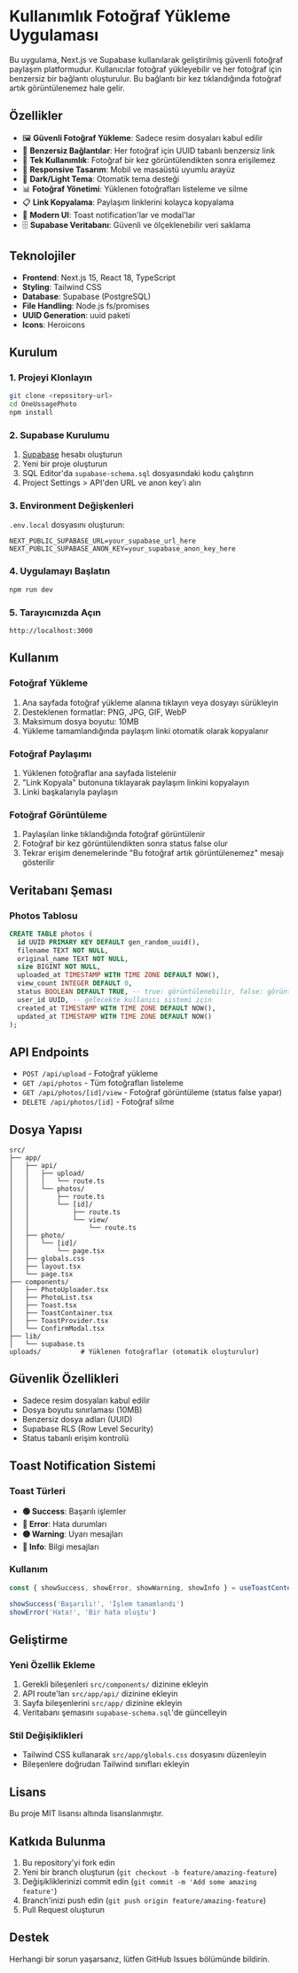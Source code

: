 # Kullanımlık Fotoğraf Yükleme Uygulaması

Bu uygulama, Next.js ve Supabase kullanılarak geliştirilmiş güvenli fotoğraf paylaşım platformudur. Kullanıcılar fotoğraf yükleyebilir ve her fotoğraf için benzersiz bir bağlantı oluşturulur. Bu bağlantı bir kez tıklandığında fotoğraf artık görüntülenemez hale gelir.

## Özellikler

- 🖼️ **Güvenli Fotoğraf Yükleme**: Sadece resim dosyaları kabul edilir
- 🔗 **Benzersiz Bağlantılar**: Her fotoğraf için UUID tabanlı benzersiz link
- 🚫 **Tek Kullanımlık**: Fotoğraf bir kez görüntülendikten sonra erişilemez
- 📱 **Responsive Tasarım**: Mobil ve masaüstü uyumlu arayüz
- 🌙 **Dark/Light Tema**: Otomatik tema desteği
- 📊 **Fotoğraf Yönetimi**: Yüklenen fotoğrafları listeleme ve silme
- 📋 **Link Kopyalama**: Paylaşım linklerini kolayca kopyalama
- 🎯 **Modern UI**: Toast notification'lar ve modal'lar
- 🗄️ **Supabase Veritabanı**: Güvenli ve ölçeklenebilir veri saklama

## Teknolojiler

- **Frontend**: Next.js 15, React 18, TypeScript
- **Styling**: Tailwind CSS
- **Database**: Supabase (PostgreSQL)
- **File Handling**: Node.js fs/promises
- **UUID Generation**: uuid paketi
- **Icons**: Heroicons

## Kurulum

### 1. Projeyi Klonlayın
```bash
git clone <repository-url>
cd OneUssagePhoto
npm install
```

### 2. Supabase Kurulumu
1. [Supabase](https://supabase.com) hesabı oluşturun
2. Yeni bir proje oluşturun
3. SQL Editor'da `supabase-schema.sql` dosyasındaki kodu çalıştırın
4. Project Settings > API'den URL ve anon key'i alın

### 3. Environment Değişkenleri
`.env.local` dosyasını oluşturun:
```env
NEXT_PUBLIC_SUPABASE_URL=your_supabase_url_here
NEXT_PUBLIC_SUPABASE_ANON_KEY=your_supabase_anon_key_here
```

### 4. Uygulamayı Başlatın
```bash
npm run dev
```

### 5. Tarayıcınızda Açın
```
http://localhost:3000
```

## Kullanım

### Fotoğraf Yükleme
1. Ana sayfada fotoğraf yükleme alanına tıklayın veya dosyayı sürükleyin
2. Desteklenen formatlar: PNG, JPG, GIF, WebP
3. Maksimum dosya boyutu: 10MB
4. Yükleme tamamlandığında paylaşım linki otomatik olarak kopyalanır

### Fotoğraf Paylaşımı
1. Yüklenen fotoğraflar ana sayfada listelenir
2. "Link Kopyala" butonuna tıklayarak paylaşım linkini kopyalayın
3. Linki başkalarıyla paylaşın

### Fotoğraf Görüntüleme
1. Paylaşılan linke tıklandığında fotoğraf görüntülenir
2. Fotoğraf bir kez görüntülendikten sonra status false olur
3. Tekrar erişim denemelerinde "Bu fotoğraf artık görüntülenemez" mesajı gösterilir

## Veritabanı Şeması

### Photos Tablosu
```sql
CREATE TABLE photos (
  id UUID PRIMARY KEY DEFAULT gen_random_uuid(),
  filename TEXT NOT NULL,
  original_name TEXT NOT NULL,
  size BIGINT NOT NULL,
  uploaded_at TIMESTAMP WITH TIME ZONE DEFAULT NOW(),
  view_count INTEGER DEFAULT 0,
  status BOOLEAN DEFAULT TRUE, -- true: görüntülenebilir, false: görüntülenemez
  user_id UUID, -- gelecekte kullanıcı sistemi için
  created_at TIMESTAMP WITH TIME ZONE DEFAULT NOW(),
  updated_at TIMESTAMP WITH TIME ZONE DEFAULT NOW()
);
```

## API Endpoints

- `POST /api/upload` - Fotoğraf yükleme
- `GET /api/photos` - Tüm fotoğrafları listeleme
- `GET /api/photos/[id]/view` - Fotoğraf görüntüleme (status false yapar)
- `DELETE /api/photos/[id]` - Fotoğraf silme

## Dosya Yapısı

```
src/
├── app/
│   ├── api/
│   │   ├── upload/
│   │   │   └── route.ts
│   │   └── photos/
│   │       ├── route.ts
│   │       └── [id]/
│   │           ├── route.ts
│   │           └── view/
│   │               └── route.ts
│   ├── photo/
│   │   └── [id]/
│   │       └── page.tsx
│   ├── globals.css
│   ├── layout.tsx
│   └── page.tsx
├── components/
│   ├── PhotoUploader.tsx
│   ├── PhotoList.tsx
│   ├── Toast.tsx
│   ├── ToastContainer.tsx
│   ├── ToastProvider.tsx
│   └── ConfirmModal.tsx
├── lib/
│   └── supabase.ts
uploads/          # Yüklenen fotoğraflar (otomatik oluşturulur)
```

## Güvenlik Özellikleri

- Sadece resim dosyaları kabul edilir
- Dosya boyutu sınırlaması (10MB)
- Benzersiz dosya adları (UUID)
- Supabase RLS (Row Level Security)
- Status tabanlı erişim kontrolü

## Toast Notification Sistemi

### Toast Türleri
- **🟢 Success**: Başarılı işlemler
- **🔴 Error**: Hata durumları
- **🟡 Warning**: Uyarı mesajları
- **🔵 Info**: Bilgi mesajları

### Kullanım
```typescript
const { showSuccess, showError, showWarning, showInfo } = useToastContext()

showSuccess('Başarılı!', 'İşlem tamamlandı')
showError('Hata!', 'Bir hata oluştu')
```

## Geliştirme

### Yeni Özellik Ekleme
1. Gerekli bileşenleri `src/components/` dizinine ekleyin
2. API route'ları `src/app/api/` dizinine ekleyin
3. Sayfa bileşenlerini `src/app/` dizinine ekleyin
4. Veritabanı şemasını `supabase-schema.sql`'de güncelleyin

### Stil Değişiklikleri
- Tailwind CSS kullanarak `src/app/globals.css` dosyasını düzenleyin
- Bileşenlere doğrudan Tailwind sınıfları ekleyin

## Lisans

Bu proje MIT lisansı altında lisanslanmıştır.

## Katkıda Bulunma

1. Bu repository'yi fork edin
2. Yeni bir branch oluşturun (`git checkout -b feature/amazing-feature`)
3. Değişikliklerinizi commit edin (`git commit -m 'Add some amazing feature'`)
4. Branch'inizi push edin (`git push origin feature/amazing-feature`)
5. Pull Request oluşturun

## Destek

Herhangi bir sorun yaşarsanız, lütfen GitHub Issues bölümünde bildirin.
